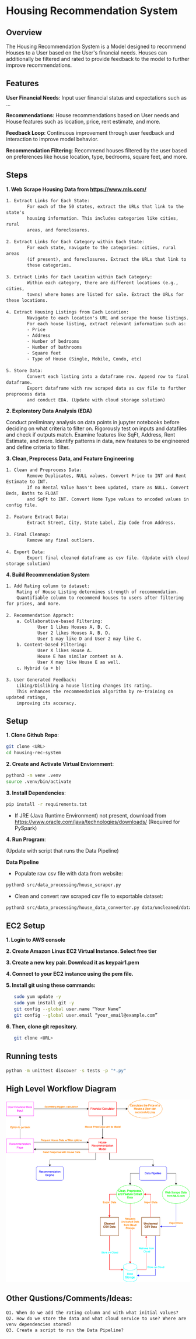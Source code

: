 # Housing Recommendation System

## Overview

The Housing Recommendation System is a Model designed to recommend Houses to a User based on the User's financial needs. Houses can additionally be filtered and rated to provide feedback to the model to further improve recommendations.

## Features

**User Financial Needs**: Input user financial status and expectations such as ...

**Recommendations**: House recommendations based on User needs and House features such as location, price, rent estimate, and more.

**Feedback Loop**: Continuous improvement through user feedback and interaction to improve model behavior.

**Recommendation Filtering**: Recommend houses filtered by the user based on preferences like house location, type, bedrooms, square feet, and more.

## Steps

**1. Web Scrape Housing Data from https://www.mls.com/**

    1. Extract Links for Each State:
            For each of the 50 states, extract the URLs that link to the state's
            housing information. This includes categories like cities, rural
            areas, and foreclosures.

    2. Extract Links for Each Category within Each State:
            For each state, navigate to the categories: cities, rural areas
            (if present), and foreclosures. Extract the URLs that link to
            these categories.

    3. Extract Links for Each Location within Each Category:
            Within each category, there are different locations (e.g., cities,
            towns) where homes are listed for sale. Extract the URLs for these locations.

    4. Extract Housing Listings from Each Location:
            Navigate to each location's URL and scrape the house listings.
            For each house listing, extract relevant information such as:
            - Price
            - Address
            - Number of bedrooms
            - Number of bathrooms
            - Square feet
            - Type of House (Single, Mobile, Condo, etc)

    5. Store Data:
            Convert each listing into a dataframe row. Append row to final dataframe.
            Export dataframe with raw scraped data as csv file to further preprocess data
            and conduct EDA. (Update with cloud storage solution)

**2. Exploratory Data Analysis (EDA)**

Conduct preliminary analysis on data points in jupyter notebooks before deciding on
what criteria to filter on. Rigorously test on inputs and datafiles and check if
outputs match. Examine features like SqFt, Address, Rent Estimate, and more.
Identify patterns in data, new features to be engineered and define criteria to
filter.

**3. Clean, Preprocess Data, and Feature Engineering**

    1. Clean and Preprocess Data:
            Remove Duplicates, NULL values. Convert Price to INT and Rent Estimate to INT.
            If no Rental Value hasn't been updated, store as NULL. Convert Beds, Baths to FLOAT
            and SqFt to INT. Convert Home Type values to encoded values in config file.

    2. Feature Extract Data:
            Extract Street, City, State Label, Zip Code from Address.

    3. Final Cleanup:
            Remove any final outliers.

    4. Export Data:
            Export final cleaned dataframe as csv file. (Update with cloud storage solution)

**4. Build Recommendation System**

    1. Add Rating column to dataset:
        Rating of House Listing determines strength of recommendation.
        Quantifiable column to recommend houses to users after filtering for prices, and more.

    2. Recommendation Apprach:
        a. Collaborative-based Filtering:
                User 1 likes Houses A, B, C.
                User 2 likes Houses A, B, D.
                User 1 may like D and User 2 may like C.
        b. Content-based Filtering:
                User X likes House A.
                House E has similar content as A.
                User X may like House E as well.
        c. Hybrid (a + b)

    3. User Generated Feedback:
        Liking/Disliking a house listing changes its rating.
        This enhances the recommendation algorithm by re-training on updated ratings,
        improving its accuracy.

## Setup

**1. Clone Github Repo**:

```sh
git clone <URL>
cd housing-rec-system
```

**2. Create and Activate Virtual Enviornment**:

```sh
python3 -m venv .venv
source .venv/bin/activate
```

**3. Install Dependencies**:

```sh
pip install -r requirements.txt
```

- If JRE (Java Runtime Environment) not present, download from https://www.oracle.com/java/technologies/downloads/ (Required for PySpark)

**4. Run Program**:

(Update with script that runs the Data Pipeline)

**Data Pipeline**

- Populate raw csv file with data from website:

```sh
python3 src/data_processing/house_scraper.py
```

- Clean and convert raw scraped csv file to exportable dataset:

```sh
python3 src/data_processing/house_data_converter.py data/uncleaned/data_all_states.csv
```

## EC2 Setup

**1. Login to AWS console**

**2. Create Amazon Linux EC2 Virtual Instance. Select free tier**

**3. Create a new key pair. Download it as keypair1.pem**

**4. Connect to your EC2 instance using the pem file.**

**5. Install git using these commands:**

```sh
   sudo yum update -y
   sudo yum install git -y
   git config --global user.name “Your Name”
   git config --global user.email “your_email@example.com”
```

**6. Then, clone git repository.**

```sh
   git clone <URL>
```

## Running tests

```sh
python -m unittest discover -s tests -p "*.py"
```

## High Level Workflow Diagram

![Flowchart](docs/Workflow%20Diagram.png)

## Other Qustions/Comments/Ideas:

    Q1. When do we add the rating column and with what initial values?
    Q2. How do we store the data and what cloud service to use? Where are venv dependencies stored?
    Q3. Create a script to run the Data Pipeline?
